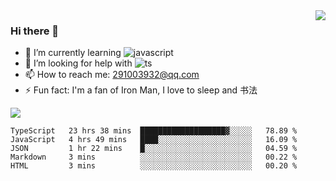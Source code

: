 <img align='right' src='https://github-readme-stats.vercel.app/api?username=niaogege&show_icons=true&theme=radical'/>

### Hi there 👋

- 🌱 I’m currently learning ![javascript](https://img.shields.io/badge/javacript-learn-orange)
- 🤔 I’m looking for help with ![ts](https://img.shields.io/badge/ts-learn-yellow)
- 📫 How to reach me: 291003932@qq.com
- ⚡ Fun fact:  I'm a fan of Iron Man, I love to sleep and 书法

![](https://github-readme-stats.vercel.app/api/top-langs/?username=niaogege&layout=compact)

<!--START_SECTION:waka-->
```text
TypeScript   23 hrs 38 mins  ███████████████████▓░░░░░   78.89 % 
JavaScript   4 hrs 49 mins   ████░░░░░░░░░░░░░░░░░░░░░   16.09 % 
JSON         1 hr 22 mins    █░░░░░░░░░░░░░░░░░░░░░░░░   04.59 % 
Markdown     3 mins          ░░░░░░░░░░░░░░░░░░░░░░░░░   00.22 % 
HTML         3 mins          ░░░░░░░░░░░░░░░░░░░░░░░░░   00.20 % 
```
<!--END_SECTION:waka-->
